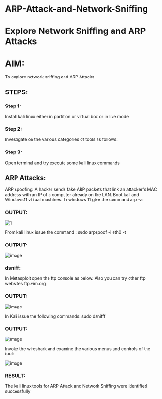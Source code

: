 # ARP-Attack-and-Network-Sniffing
# Explore Network Sniffing and ARP Attacks

# AIM:

To explore network sniffing and ARP Attacks

## STEPS:

### Step 1:

Install kali linux either in partition or virtual box or in live mode

### Step 2:

Investigate on the various categories of tools as follows:


### Step 3:
Open terminal and try execute some kali linux commands

## ARP Attacks:  
ARP spoofing: A hacker sends fake ARP packets that link an attacker's MAC address with an IP of a computer already on the LAN. 
Boot kali and Windows11 virtual machines.
In windows 11 give the command arp -a
### OUTPUT:
![1](https://github.com/HariHaranLK/ETHICAL_HACKING_LAB/assets/132996089/a9ccbd51-db7d-4d35-810d-b29c5d6eda39)

From kali linux issue the command :
sudo arpspoof -i eth0 -t <target system> <gateway>


### OUTPUT:

![image](https://github.com/HariHaranLK/ETHICAL_HACKING_LAB/assets/132996089/8fcd5095-b08c-4dd9-8b40-5ec033bc9779)

###  dsniff:

In Metasploit open the ftp console as below. Also you can try other ftp websites ftp.vim.org
### OUTPUT:

![image](https://github.com/HariHaranLK/ETHICAL_HACKING_LAB/assets/132996089/49bb7298-af00-4e43-8181-cd4000a27989)


In Kali issue the following commands:
sudo dsnifff
### OUTPUT:

![image](https://github.com/HariHaranLK/ETHICAL_HACKING_LAB/assets/132996089/ec26f1b7-8a64-456a-bd07-332158a7fef1)

Invoke the wireshark and examine the various menus  and controls of the tool:

![image](https://github.com/HariHaranLK/ETHICAL_HACKING_LAB/assets/132996089/b78ad25c-97f7-4e56-b01e-16b0854f94f1)

### RESULT:
The kali linux tools for ARP Attack and Network Sniffing were identified successfully
